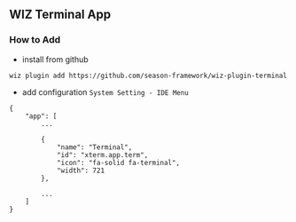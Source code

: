 ## WIZ Terminal App
### How to Add

- install from github

```
wiz plugin add https://github.com/season-framework/wiz-plugin-terminal
```

- add configuration `System Setting - IDE Menu`

```
{
    "app": [
        ...

        {
            "name": "Terminal",
            "id": "xterm.app.term",
            "icon": "fa-solid fa-terminal",
            "width": 721
        },

        ...
    ]
}
```